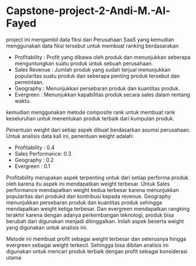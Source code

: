 # Capstone-project-2-Andi-M.-Al-Fayed
project ini mengambil data fiksi dari Perusahaan SaaS yang kemudian menggunakan data fiksi tersebut untuk membuat ranking berdasarakan


- Profitability : Profit yang dibawa oleh produk dan menunjukkan seberapa menguntungkan suatu produk untuk sebuah perusahaan.
- Sales Revenue : Jumlah produk yang sudah terjual menunjukkan popularitas suatu produk dan seberapa penting produk tersebut dan permintaan.
- Geography     : Menunjukkan persebaran produk dan kuantitas produk. 
- Evergreen     : Menunjukkan kapabilitas produk secara sales dalam rentang waktu.

kemudian menggunakan metode composite rank untuk membuat rank keseluruhan untuk menentukan produk terbaik dari kumpulan produk.

Penentuan weight dari setiap aspek dibuat berdasarkan asumsi perusahaan. Untuk analisis data kali ini, penentuan weight adalah:

- Profitability    : 0.4
- Sales Performance: 0.3
- Geography        : 0.2
- Evergreen        : 0.1
  
Profitability merupakan aspek terpenting untuk dari setiap performa produk oleh karena itu aspek ini mendapatkan weight terbesar. Untuk Sales performance mendapatkan weight kedua terbesar karena menunjukkan popularitas dari produkd dan kontribusi kepada revenue. Geography menunjukkan persebaran produk dan kuantitas produk sehingga mendapatkan weight ketiga terbesar. Dan evergreen mendapatkan rangking terakhir karena dengan adanya perkembangan teknologi, produk bisa berubah dari digunakan menjadi ditinggalkan. Inilah aspek beserta weight yang digunakan untuk analisis ini.

Metode ini membuat profit sebagai weight terbesar dan seterusnya hingga evergreen sebagai weight terkecil. Sehingga bisa dibilan analisis ini digunakan untuk mencari
produk terbaik dengan profit sebagai konsiderasi utama
